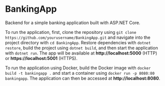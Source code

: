 # BankingApp

Backend for a simple banking application built with ASP.NET Core.

To run the application, first, clone the repository using `git clone https://github.com/yourusername/BankingApp.git` and navigate into the project directory with `cd BankingApp`. Restore dependencies with `dotnet restore`, build the project using `dotnet build`, and then start the application with `dotnet run`. The app will be available at **http://localhost:5000** (HTTP) or **https://localhost:5001** (HTTPS).

To run the application using Docker, build the Docker image with `docker build -t bankingapp .` and start a container using `docker run -p 8080:80 bankingapp`. The application can then be accessed at **http://localhost:8080**.
